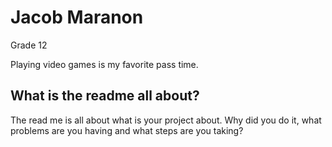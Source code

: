 # Jacob Maranon

Grade 12

Playing video games is my favorite pass time.

## What is the readme all about?

The read me is all about what is your project about. Why did you do it, what problems are you having and what steps are you taking?
